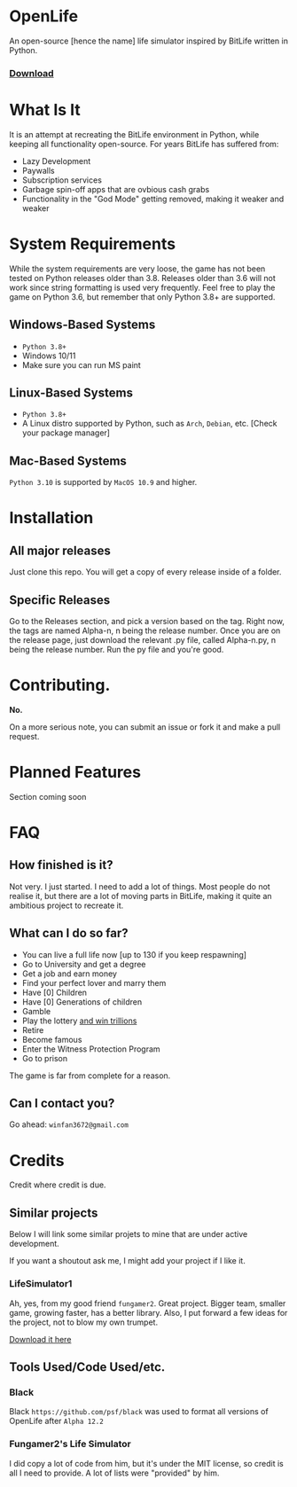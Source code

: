 # OpenLife
An open-source [hence the name] life simulator inspired by BitLife written in Python.
### [Download](https://github.com/WinFan3672/OpenLife/releases/download/alpha-14/alpha-14.1.py)
# What Is It
It is an attempt at recreating the BitLife environment in Python, while keeping all functionality open-source. 
For years BitLife has suffered from:
- Lazy Development
- Paywalls
- Subscription services
- Garbage spin-off apps that are ovbious cash grabs
- Functionality in the "God Mode" getting removed, making it weaker and weaker
# System Requirements
While the system requirements are very loose, the game has not been tested on Python releases older than 3.8. Releases older than 3.6 will not work since string formatting is used very frequently. Feel free to play the game on Python 3.6, but remember that only Python 3.8+ are supported.
## Windows-Based Systems
- `Python 3.8+`
- Windows 10/11
- Make sure you can run MS paint
## Linux-Based Systems
- `Python 3.8+`
- A  Linux distro supported by Python, such as `Arch`, `Debian`, etc. [Check your package manager]
## Mac-Based Systems
`Python 3.10` is supported by `MacOS 10.9` and higher. 
# Installation
## All major releases
Just clone this repo. You will get a copy of every release inside of a folder. 
## Specific Releases
Go to the Releases section, and pick a version based on the tag. Right now, the tags are named Alpha-n, n being the release number. 
Once you are on the release page, just download the relevant .py file, called Alpha-n.py, n being the release number.
Run the py file and you're good.
# Contributing.
**No.**

On a more serious note, you can submit an issue or fork it and make a pull request.
# Planned Features
Section coming soon
# FAQ
## How finished is it?
Not very. I just started. I need to add a lot of things.
Most people do not realise it, but there are a lot of moving parts in BitLife, making it quite an ambitious project to recreate it.
## What can I do so far?
- You can live a full life now [up to 130 if you keep respawning]
- Go to University and get a degree
- Get a job and earn money
- Find your perfect lover and marry them
- Have [0] Children
- Have [0] Generations of children
- Gamble
- Play the lottery [and win trillions](https://github.com/WinFan3672/OpenLife/wiki/Guides#infinite-money-glitch-alpha-12)
- Retire
- Become famous
- Enter the Witness Protection Program
- Go to prison

The game is far from complete for a reason.
## Can I contact you?
Go ahead:
`winfan3672@gmail.com`
# Credits
Credit where credit is due.
## Similar projects
Below I will link some similar projets to mine that are under active development.

If you want a shoutout ask me, I might add your project if I like it.

### LifeSimulator1
Ah, yes, from my good friend `fungamer2`. Great project. Bigger team, smaller game, growing faster, has a better library. Also, I put forward a few ideas for the project, not to blow my own trumpet.

[Download it here](https://github.com/fungamer2-2/Life-Simulator1)

## Tools Used/Code Used/etc.
### Black
Black `https://github.com/psf/black` was used to format all versions of OpenLife after `Alpha 12.2`
### Fungamer2's Life Simulator
I did copy a lot of code from him, but it's under the MIT license, so credit is all I need to provide. A lot of lists were "provided" by him.
